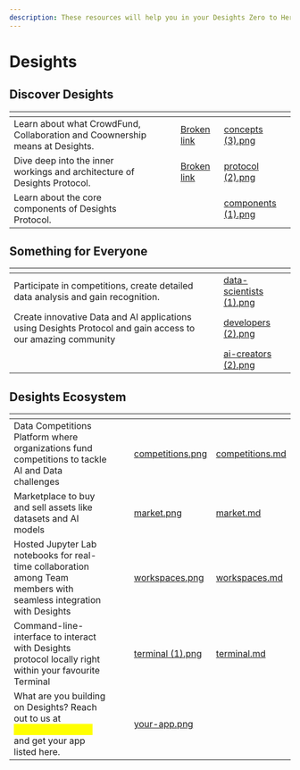 ```yaml
---
description: These resources will help you in your Desights Zero to Hero Journey 👇
---
```


# Desights



## Discover Desights

<table data-view="cards"><thead><tr><th></th><th></th><th></th><th data-hidden data-card-target data-type="content-ref"></th><th data-hidden data-card-cover data-type="files"></th></tr></thead><tbody><tr><td>Learn about what CrowdFund, Collaboration and Coownership means at Desights.</td><td><br></td><td></td><td><a href="broken-reference">Broken link</a></td><td><a href=".gitbook/assets/concepts (3).png">concepts (3).png</a></td></tr><tr><td>Dive deep into the inner workings and architecture of Desights Protocol.</td><td></td><td></td><td><a href="broken-reference">Broken link</a></td><td><a href=".gitbook/assets/protocol (2).png">protocol (2).png</a></td></tr><tr><td>Learn about the core components of Desights Protocol.</td><td></td><td></td><td></td><td><a href=".gitbook/assets/components (1).png">components (1).png</a></td></tr></tbody></table>

## Something for Everyone

<table data-view="cards"><thead><tr><th></th><th></th><th></th><th data-hidden data-card-cover data-type="files"></th></tr></thead><tbody><tr><td>Participate in competitions, create detailed data analysis and gain recognition.</td><td></td><td></td><td><a href=".gitbook/assets/data-scientists (1).png">data-scientists (1).png</a></td></tr><tr><td>Create innovative Data and AI applications using Desights Protocol and gain access to our amazing community</td><td></td><td></td><td><a href=".gitbook/assets/developers (2).png">developers (2).png</a></td></tr><tr><td></td><td></td><td></td><td><a href=".gitbook/assets/ai-creators (2).png">ai-creators (2).png</a></td></tr></tbody></table>

## Desights  Ecosystem



<table data-view="cards"><thead><tr><th></th><th></th><th></th><th data-hidden data-card-cover data-type="files"></th><th data-hidden data-card-target data-type="content-ref"></th></tr></thead><tbody><tr><td>Data Competitions Platform where organizations fund competitions to tackle AI and Data challenges</td><td></td><td></td><td><a href=".gitbook/assets/competitions.png">competitions.png</a></td><td><a href="products/competitions.md">competitions.md</a></td></tr><tr><td>Marketplace to buy and sell assets like datasets and AI models</td><td></td><td></td><td><a href=".gitbook/assets/market.png">market.png</a></td><td><a href="products/market.md">market.md</a></td></tr><tr><td>Hosted Jupyter Lab notebooks for real-time collaboration among Team members with seamless integration with Desights</td><td></td><td></td><td><a href=".gitbook/assets/workspaces.png">workspaces.png</a></td><td><a href="products/workspaces.md">workspaces.md</a></td></tr><tr><td>Command-line-interface to interact with Desights protocol locally right within your favourite Terminal</td><td></td><td></td><td><a href=".gitbook/assets/terminal (1).png">terminal (1).png</a></td><td><a href="products/terminal.md">terminal.md</a></td></tr><tr><td>What are you building on Desights? Reach out to us at <mark style="color:yellow;"><strong>buidl@desights.ai</strong></mark> and get your app listed here.</td><td></td><td></td><td><a href=".gitbook/assets/your-app.png">your-app.png</a></td><td></td></tr></tbody></table>
